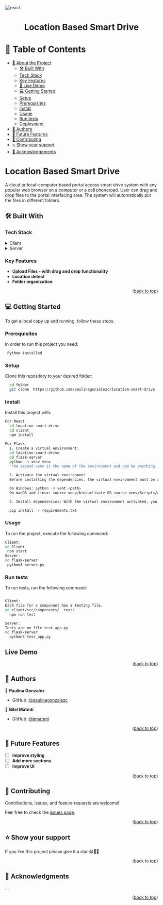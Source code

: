 <img src="https://img.shields.io/badge/React-20232A?style=for-the-badge&logo=react&logoColor=61DAFB" alt="react" height="auto" />

<div align="center">
  <h1><b>Location Based Smart Drive</b></h1>
</div>

# 📗 Table of Contents

- [📖 About the Project](#about-project)
  - [🛠 Built With](#built-with)
  - [Tech Stack](#tech-stack)
  - [Key Features](#key-features)
  - [🚀 Live Demo](#live-demo)
  - [💻 Getting Started](#getting-started)
  - [Setup](#setup)
  - [Prerequisites](#prerequisites)
  - [Install](#install)
  - [Usage](#usage)
  - [Run tests](#run-tests)
  - [Deployment](#triangular_flag_on_post-deployment)
- [👥 Authors](#authors)
- [🔭 Future Features](#future-features)
- [🤝 Contributing](#contributing)
- [⭐️ Show your support](#support)
- [🙏 Acknowledgements](#acknowledgements)

# Location Based Smart Drive <a name="about-project"></a>

A cloud or local-computer based portal access smart drive system with any popular
web browser on a computer or a cell phone/pad. User can drag and drop files to the portal interfacing area. The system will automatically put the files in different folders.

## 🛠 Built With <a name="built-with"></a>

### Tech Stack <a name="tech-stack"></a>

<details>
  <summary>Client</summary>
  <ul>
    <li><a href="https://reactjs.org/">React</a></li>
  </ul>
</details>

<details>
  <summary>Server</summary>
  <ul>
    <li><a href="https://flask.palletsprojects.com/en/3.0.x/">Flask - Python</a></li>
  </ul>
</details>

### Key Features <a name="key-features"></a>

- **Upload Files - with drag and drop functionality**
- **Location detect**
- **Folder organization**

<p align="right">(<a href="#readme-top">back to top</a>)</p>

## 💻 Getting Started <a name="getting-started"></a>

To get a local copy up and running, follow these steps.

### Prerequisites

In order to run this project you need:

```sh
 Python installed

```

### Setup

Clone this repository to your desired folder:

```sh
  cd folder
  git clone  https://github.com/paulinagonzalezc/location-smart-drive
```

### Install

Install this project with:

```sh
For React
  cd location-smart-drive
  cd client
  npm install

```

```sh
For Flask
  1. Create a virtual environment:
  cd location-smart-drive
  cd flask-server
  python -m venv venv
  'The second venv is the name of the environment and can be anything, but venv is a common convention.'

  2. Activate the virtual environment
  Before installing the dependencies, the virtual environment must be activated:

  On Windows: python -m vent <path>
  On macOS and Linux: source venv/bin/activate OR source venv/Scripts/activate

  3. Install dependencies: With the virtual environment activated, you can now install the dependencies using the requirements.txt file:

  pip install -r requirements.txt
```

### Usage

To run the project, execute the following command:

```sh
Client:
cd Client
 npm start
Server:
cd flask-server
 python3 server.py
```

### Run tests

To run tests, run the following command:

```sh

Client:
Each file for a component has a testing file.
cd client/src/components/__tests__
  npm run test

Server:
Tests are on file test_app.py
cd flask-server
  python3 test_app.py
```

## Live Demo

<p align="right">(<a href="#readme-top">back to top</a>)</p>

## 👥 Authors <a name="authors"></a>

👤 **Paulina Gonzalez**

- GitHub: [@paulinagonzalezc](https://github.com/paulinagonzalezc)

👤 **Bilel Matmti**

- GitHub: [@bmatmti](https://github.com/bmatmti)

<p align="right">(<a href="#readme-top">back to top</a>)</p>

## 🔭 Future Features <a name="future-features"></a>

- [ ] **Improve styling**
- [ ] **Add more sections**
- [ ] **Improve UI**

<p align="right">(<a href="#readme-top">back to top</a>)</p>

## 🤝 Contributing <a name="contributing"></a>

Contributions, issues, and feature requests are welcome!

Feel free to check the [issues page](https://github.com/paulinagonzalezc/location-smart-drive/issues).

<p align="right">(<a href="#readme-top">back to top</a>)</p>

## ⭐️ Show your support <a name="support"></a>

If you like this project please give it a star 😁🌟✨

<p align="right">(<a href="#readme-top">back to top</a>)</p>

## 🙏 Acknowledgments <a name="acknowledgements"></a>

...

<p align="right">(<a href="#readme-top">back to top</a>)</p>
